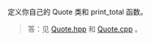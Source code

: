定义你自己的 Quote 类和 print_total 函数。

> 答：见 [Quote.hpp](../../lib/Quote.hpp) 和 [Quote.cpp](../../lib/Quote.cpp) 。
